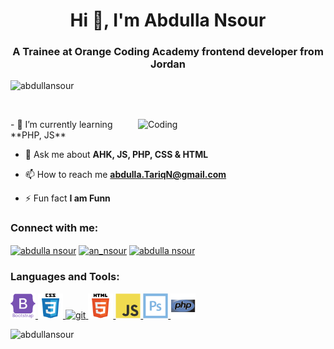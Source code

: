 <h1 align="center">Hi 👋, I'm Abdulla Nsour </h1>
<h3 align="center">A Trainee at Orange Coding Academy frontend developer from Jordan</h3>

<p align="left"> <img src="https://komarev.com/ghpvc/?username=abdullansour&label=Profile%20views&color=0e75b6&style=flat" alt="abdullansour" /> </p>

<p align="left"> <a href="https://twitter.com/" target="blank"><img src="https://img.shields.io/twitter/follow/?logo=twitter&style=for-the-badge" alt="" /></a> </p>
<img align ="right" alt="Coding" width="300px" src="https://media4.giphy.com/media/qgQUggAC3Pfv687qPC/giphy.gif">
- 🌱 I’m currently learning **PHP, JS**

- 💬 Ask me about **AHK, JS, PHP, CSS & HTML**

- 📫 How to reach me **abdulla.TariqN@gmail.com**

- ⚡ Fun fact **I am Funn**

<h3 align="left">Connect with me:</h3>
<p align="left">
<a href="https://linkedin.com/in/abdulla nsour" target="blank"><img align="center" src="https://raw.githubusercontent.com/rahuldkjain/github-profile-readme-generator/master/src/images/icons/Social/linked-in-alt.svg" alt="abdulla nsour" height="30" width="40" /></a>
<a href="https://instagram.com/an_nsour" target="blank"><img align="center" src="https://raw.githubusercontent.com/rahuldkjain/github-profile-readme-generator/master/src/images/icons/Social/instagram.svg" alt="an_nsour" height="30" width="40" /></a>
<a href="https://www.youtube.com/c/abdulla nsour" target="blank"><img align="center" src="https://raw.githubusercontent.com/rahuldkjain/github-profile-readme-generator/master/src/images/icons/Social/youtube.svg" alt="abdulla nsour" height="30" width="40" /></a>
</p>

<h3 align="left">Languages and Tools:</h3>
<p align="left"> <a href="https://getbootstrap.com" target="_blank" rel="noreferrer"> <img src="https://raw.githubusercontent.com/devicons/devicon/master/icons/bootstrap/bootstrap-plain-wordmark.svg" alt="bootstrap" width="40" height="40"/> </a> <a href="https://www.w3schools.com/css/" target="_blank" rel="noreferrer"> <img src="https://raw.githubusercontent.com/devicons/devicon/master/icons/css3/css3-original-wordmark.svg" alt="css3" width="40" height="40"/> </a> <a href="https://git-scm.com/" target="_blank" rel="noreferrer"> <img src="https://www.vectorlogo.zone/logos/git-scm/git-scm-icon.svg" alt="git" width="40" height="40"/> </a> <a href="https://www.w3.org/html/" target="_blank" rel="noreferrer"> <img src="https://raw.githubusercontent.com/devicons/devicon/master/icons/html5/html5-original-wordmark.svg" alt="html5" width="40" height="40"/> </a> <a href="https://developer.mozilla.org/en-US/docs/Web/JavaScript" target="_blank" rel="noreferrer"> <img src="https://raw.githubusercontent.com/devicons/devicon/master/icons/javascript/javascript-original.svg" alt="javascript" width="40" height="40"/> </a> <a href="https://www.photoshop.com/en" target="_blank" rel="noreferrer"> <img src="https://raw.githubusercontent.com/devicons/devicon/master/icons/photoshop/photoshop-line.svg" alt="photoshop" width="40" height="40"/> </a> <a href="https://www.php.net" target="_blank" rel="noreferrer"> <img src="https://raw.githubusercontent.com/devicons/devicon/master/icons/php/php-original.svg" alt="php" width="40" height="40"/> </a> </p>


<!--<p align="lift" >&nbsp;<img align="center" src="https://github-readme-stats.vercel.app/api?username=abdullansour&show_icons=true&locale=en" alt="abdullansour" /></p> -->
<p> <img align="left" src="https://github-readme-stats.vercel.app/api/top-langs?username=abdullansour&show_icons=true&locale=en&layout=compact" alt="abdullansour" /></p>

